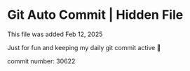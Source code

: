 # Git Auto Commit | Hidden File

This file was added Feb 12, 2025

Just for fun and keeping my daily git commit active 🤪

commit number: 30622
